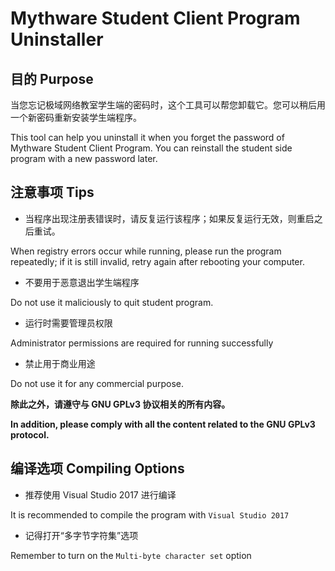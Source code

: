 # Mythware Student Client Program Uninstaller
## 目的 Purpose
当您忘记极域网络教室学生端的密码时，这个工具可以帮您卸载它。您可以稍后用一个新密码重新安装学生端程序。

This tool can help you uninstall it when you forget the password of Mythware Student Client Program. You can reinstall the student side program with a new password later.

## 注意事项 Tips
 - 当程序出现注册表错误时，请反复运行该程序；如果反复运行无效，则重启之后重试。

 When registry errors occur while running, please run the program repeatedly; if it is still invalid, retry again after rebooting your computer.
 
 - 不要用于恶意退出学生端程序

 Do not use it maliciously to quit student program.
 
 - 运行时需要管理员权限

 Administrator permissions are required for running successfully
 
 - 禁止用于商业用途

 Do not use it for any commercial purpose.

__除此之外，请遵守与 GNU GPLv3 协议相关的所有内容。__

__In addition, please comply with all the content related to the GNU GPLv3 protocol.__

## 编译选项 Compiling Options
 - 推荐使用 Visual Studio 2017 进行编译

 It is recommended to compile the program with `Visual Studio 2017`
 
 - 记得打开“多字节字符集”选项

 Remember to turn on the `Multi-byte character set` option
